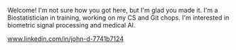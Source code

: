 Welcome! I'm not sure how you got here, but I'm glad you made it.
I'm a Biostatistician in training, working on my CS and Git chops.
I'm interested in biometric signal processing and medical AI.

www.linkedin.com/in/john-d-7741b7124
